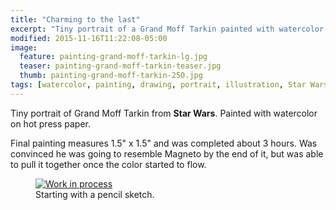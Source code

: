 ```yaml
---
title: "Charming to the last"
excerpt: "Tiny portrait of a Grand Moff Tarkin painted with watercolor on hot press paper."
modified: 2015-11-16T11:22:08-05:00
image: 
  feature: painting-grand-moff-tarkin-lg.jpg
  teaser: painting-grand-moff-tarkin-teaser.jpg
  thumb: painting-grand-moff-tarkin-250.jpg
tags: [watercolor, painting, drawing, portrait, illustration, Star Wars]
---
```


Tiny portrait of Grand Moff Tarkin from **Star Wars**. Painted with watercolor on hot press paper.

Final painting measures 1.5\" x 1.5\" and was completed about 3 hours. Was convinced he was going to resemble Magneto by the end of it, but was able to pull it together once the color started to flow.

<figure>
  <a href="{{ site.url }}/images/painting-grand-moff-tarkin-process-1-lg.jpg"><img src="{{ site.url }}/images/painting-grand-moff-tarkin-process-1-900.jpg" alt="Work in process"></a>
  <figcaption>Starting with a pencil sketch.</figcaption>
</figure>

